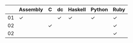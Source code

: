 |    | Assembly | C | dc | Haskell | Python | Ruby |
| -- | -------- | - | -- | ------- | ------ | ---- |
| 01 | ✓        |   | ✓  | ✓       | ✓      | ✓    |
| 02 |          | ✓ |    |         |        | ✓    |
| 02 |          |   |    |         |        | ✓    |
